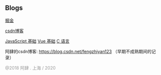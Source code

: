 ## Blogs

[掘金](https://juejin.im/user/5ac25ecb6fb9a028d0439cf1/posts) 

[csdn博客](https://blog.csdn.net/fengzhiyan12)

[JavaScript 基础](./JavaScript.html)
[Vue 基础](./vue.html)
[C 语言](./C_code.html)

阿肆的csdn博客: https://blog.csdn.net/fengzhiyan123 （早期不成熟期间的记录）





<font color="#999">@2018 阿肆 . 上海  /  2020  </font>
